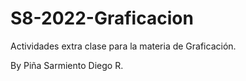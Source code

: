 # S8-2022-Graficacion
Actividades extra clase para la materia de Graficación. 

By Piña Sarmiento Diego R.
